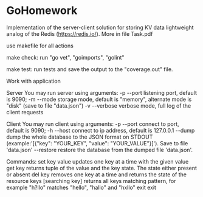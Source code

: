 # GoHomework
Implementation of the server-client solution for storing KV data lightweight analog of the Redis (https://redis.io/).
More in file Task.pdf

use makefile for all actions

make check:
    run  "go vet", "goimports", "golint" 

make test:
    run tests and save the output to the "coverage.out" file.

Work with application

Server
You may run server using arguments:
    -p --port 				listening port, default is 9090;
    -m --mode 				storage mode, default is "memory", alternate mode is "disk" (save to file "data.json")
	-v --verbose 			verbose mode, full log of the client requests

Client
You may run client using arguments:
    -p --port 				connect to port, default is 9090;
    -h --host 				connect to ip address, default is 127.0.0.1
	--dump					dump the whole database to the JSON format on STDOUT (example:'[{"key": "YOUR_KEY", "value": "YOUR_VALUE"}]'). Save to file 'data.json'
	--restore				restore the database from the dumped file 'data.json'.

Commands:
    set key value			updates one key at a time with the given value
    get key                 returns tuple of the value and the key state. The state either present or absent
    del key                 removes one key at a time and returns the state of the resource
    keys [searching key]    returns all keys matching pattern, for example "h?llo" matches "hello", "hallo" and "hxllo"
	exit                    exit